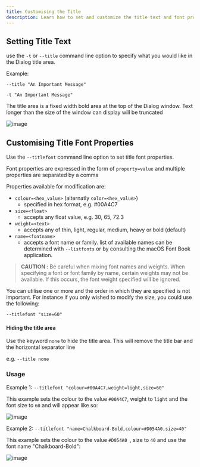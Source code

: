 ```yaml
---
title: Customising the Title
description: Learn how to set and customize the title text and font properties in swiftDialog
---
```


## Setting Title Text

use the `-t` or `--title` command line option to specify what you would like in the Dialog title area.

Example:

`--title "An Important Message"`

`-t "An Important Message"`

The title area is a fixed width bold area at the top of the Dialog window. Text longer than the size of the window can display will be truncated

![image](https://user-images.githubusercontent.com/3598965/125153474-47739300-e197-11eb-8b46-85b3cb13194a.png)

## Customising Title Font Properties

Use the `--titlefont` command line option to set title font properties.

Font properties are expressed in the form of `property=value` and multiple properties are separated by a comma

Properties available for modification are:
 * `colour=<hex_value>` (alternatly `color=<hex_value>`)
   * specified in hex format, e.g. #00A4C7
 * `size=<float>`
   * accepts any float value, e.g. 30, 65, 72.3
 * `weight=<text>`
   * accepts any of thin, light, regular, medium, heavy or bold (default)
 * `name=<fontname>`
   * accepts a font name or family. list of available names can be determined with `--listfonts` or by consulting the macOS Font Book application.

 > **CAUTION :** Be careful when mixing font names and weights. When specifying a font or font family by name, certain weights may not be available. If this occurs, the font weight specified will be ignored.

You can utilise one or more and the order in which they are specified is not important. For instance if you only wished to modify the size, you could use the following:

`--titlefont "size=60"`

#### Hiding the title area

Use the keyword `none` to hide the title area. This will remove the title bar and the horizontal separator line

e.g. `--title none`



### Usage

Example 1: `--titlefont "colour=#00A4C7,weight=light,size=60"`

This example sets the colour to the value `#00A4C7`, weight to `light` and the font size to `60` and will appear like so:

![image](https://user-images.githubusercontent.com/3598965/171405145-60ba8f2c-1e9b-4c30-8c1a-ea6e75bde6fc.png)

Example 2: `--titlefont "name=Chalkboard-Bold,colour=#D054A0,size=40"`

This example sets the colour to the value `#D054A0 `, size to `40` and use the font name "Chalkboard-Bold":

![image](https://user-images.githubusercontent.com/3598965/171405515-79784e11-6de6-4a8e-9314-448617886fa7.png)